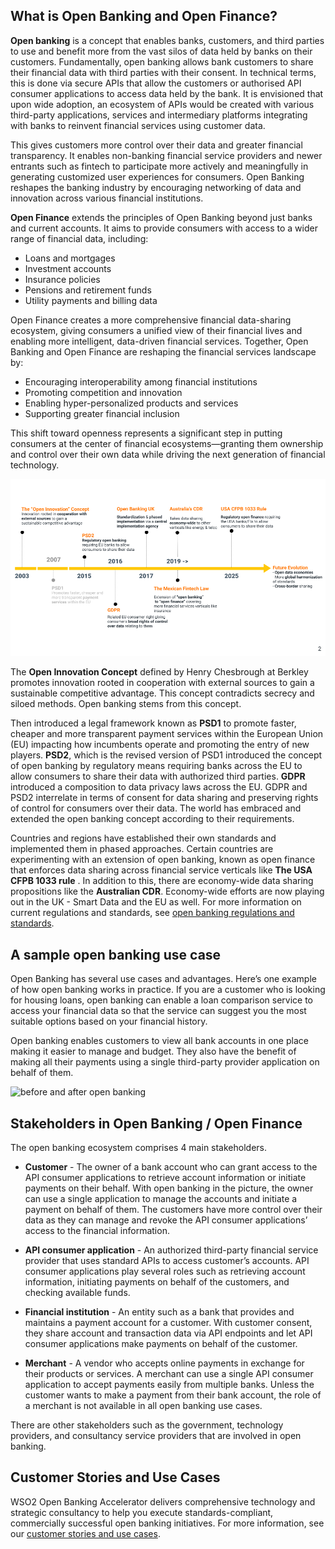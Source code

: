## What is Open Banking and Open Finance?

**Open banking** is a concept that enables banks, customers, and third parties to use and benefit more from the vast silos 
of data held by banks on their customers. Fundamentally, open banking allows bank customers to share their financial 
data with third parties with their consent. In technical terms, this is done via secure APIs that allow the customers 
or authorised API consumer applications to access data held by the bank. It is envisioned that upon wide adoption, an 
ecosystem of APIs would be created with various third-party applications, services and intermediary platforms 
integrating with banks to reinvent financial services using customer data. 

This gives customers more control over their data and greater financial transparency. It enables non-banking financial 
service providers and newer entrants such as fintech to participate more actively and meaningfully in generating 
customized user experiences for consumers. Open Banking reshapes the banking industry by encouraging networking of data 
and innovation across various financial institutions.

**Open Finance** extends the principles of Open Banking beyond just banks and current accounts. It aims to provide consumers 
with access to a wider range of financial data, including:

- Loans and mortgages 
- Investment accounts 
- Insurance policies 
- Pensions and retirement funds 
- Utility payments and billing data

Open Finance creates a more comprehensive financial data-sharing ecosystem, giving consumers a unified view of their 
financial lives and enabling more intelligent, data-driven financial services.
Together, Open Banking and Open Finance are reshaping the financial services landscape by:

 - Encouraging interoperability among financial institutions 
 - Promoting competition and innovation 
 - Enabling hyper-personalized products and services 
 - Supporting greater financial inclusion

This shift toward openness represents a significant step in putting consumers at the center of financial 
ecosystems—granting them ownership and control over their own data while driving the next generation of 
financial technology.



![conceptual evolution of ob](../assets/img/get-started/open-banking/conceptual-evolution-of-open-banking-globally.png)

The **Open Innovation Concept** defined by Henry Chesbrough at Berkley promotes innovation rooted in cooperation with 
external sources to gain a sustainable competitive advantage. This concept contradicts secrecy and siloed methods. 
Open banking stems from this concept.  

Then introduced a legal framework known as **PSD1** to promote faster, cheaper and 
more transparent payment services within the European Union (EU) impacting how incumbents operate and promoting the 
entry of new players. **PSD2**, which is the revised version of PSD1 introduced the concept of open banking by regulatory 
means requiring banks across the EU to allow consumers to share their data with authorized third parties. **GDPR** 
introduced a composition to data privacy laws across the EU. GDPR and PSD2 interrelate in terms of consent for data 
sharing and preserving rights of control for consumers over their data. The world has embraced and extended the open 
banking concept according to their requirements. 

Countries and regions have established their own standards and implemented them in phased approaches. Certain countries
are experimenting with an extension of open banking, known as open finance that enforces data sharing across financial
service verticals like **The USA CFPB 1033 rule** . In addition to this, there are economy-wide data sharing propositions
like the **Australian CDR**. Economy-wide efforts are now playing out in the UK - Smart Data and the EU as well. For more
information on current regulations and standards, see [open banking regulations and standards](regulations-and-standards.md).

## A sample open banking use case

Open Banking has several use cases and advantages. Here’s one example of how open banking works in practice. 
If you are a customer who is looking for housing loans, open banking can enable a loan comparison service to access 
your financial data so that the service can suggest you the most suitable options based on your financial history.  

Open banking enables customers to view all bank accounts in one place making it easier to manage and budget. 
They also have the benefit of making all their payments using a single third-party provider application on behalf 
of them.

![before and after open banking](../assets/img/get-started/open-banking/before-after-ob.png)

## Stakeholders in Open Banking / Open Finance
   
The open banking ecosystem comprises 4 main stakeholders.
   
   * **Customer** - The owner of a bank account who can grant access to the API consumer applications to retrieve 
   account information or initiate payments on their behalf. With open banking in the picture, the owner can use a 
   single application to manage the accounts and initiate a payment on behalf of them. The customers have more control 
   over their data as they can manage and revoke the API consumer applications’ access to the financial information.
   
   * **API consumer application** - An authorized third-party financial service provider that uses standard APIs to 
   access customer’s accounts. API consumer applications play several roles such as retrieving account information, 
   initiating payments on behalf of the customers, and checking available funds.  
   
   * **Financial institution** - An entity such as a bank that provides and maintains a payment account for a customer. 
   With customer consent, they share account and transaction data via API endpoints and let API consumer applications 
   make payments on behalf of the customer. 
   
   * **Merchant** - A vendor who accepts online payments in exchange for their products or services. A merchant can 
   use a single API consumer application to accept payments easily from multiple banks. Unless the customer wants to 
   make a payment from their bank account, the role of a merchant is not available in all open banking use cases.
   
 There are other stakeholders such as the government, technology providers, and consultancy service providers that 
 are involved in open banking.

## Customer Stories and Use Cases
WSO2 Open Banking Accelerator delivers comprehensive technology and strategic consultancy to help you execute 
standards-compliant, commercially successful open banking initiatives. For more information, see our [customer stories 
and use cases](https://wso2.com/solutions/financial/open-banking/#customer-stories-and-use-cases).